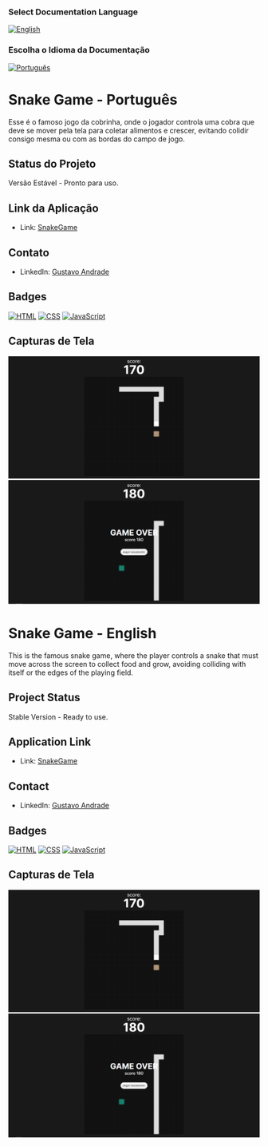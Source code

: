 ### Select Documentation Language
[![English](https://img.shields.io/badge/English-5A67D8?style=for-the-badge)](#snake-game---english) 
### Escolha o Idioma da Documentação
[![Português](https://img.shields.io/badge/Portugu%C3%AAs-3E4095?style=for-the-badge)](#snake-game---português)

# Snake Game - Português

Esse é o famoso jogo da cobrinha, onde o jogador controla uma cobra que deve se mover pela tela para coletar alimentos e crescer, evitando colidir consigo mesma ou com as bordas do campo de jogo.

## Status do Projeto

Versão Estável - Pronto para uso.

## Link da Aplicação

- Link: [SnakeGame](https://snakegame-umber.vercel.app/)

## Contato

- LinkedIn: [Gustavo Andrade](https://www.linkedin.com/in/gustavoandradec/)

## Badges

[![HTML](https://img.shields.io/badge/HTML-%23E34F26.svg?style=for-the-badge&logo=html5&logoColor=white)](https://developer.mozilla.org/en-US/docs/Web/HTML)
[![CSS](https://img.shields.io/badge/CSS-%231572B6.svg?style=for-the-badge&logo=css3&logoColor=white)](https://developer.mozilla.org/en-US/docs/Web/CSS)
[![JavaScript](https://img.shields.io/badge/JavaScript-%23323330.svg?style=for-the-badge&logo=javascript&logoColor=%23F7DF1E)](https://developer.mozilla.org/en-US/docs/Web/JavaScript)


## Capturas de Tela

![](/README%20Img//Snake1.png)
![](/README%20Img//Snake2.png)

# Snake Game - English

This is the famous snake game, where the player controls a snake that must move across the screen to collect food and grow, avoiding colliding with itself or the edges of the playing field.

## Project Status

Stable Version - Ready to use.

## Application Link

- Link: [SnakeGame](https://snakegame-umber.vercel.app/)

## Contact

- LinkedIn: [Gustavo Andrade](https://www.linkedin.com/in/gustavoandradec/)

## Badges

[![HTML](https://img.shields.io/badge/HTML-%23E34F26.svg?style=for-the-badge&logo=html5&logoColor=white)](https://developer.mozilla.org/en-US/docs/Web/HTML)
[![CSS](https://img.shields.io/badge/CSS-%231572B6.svg?style=for-the-badge&logo=css3&logoColor=white)](https://developer.mozilla.org/en-US/docs/Web/CSS)
[![JavaScript](https://img.shields.io/badge/JavaScript-%23323330.svg?style=for-the-badge&logo=javascript&logoColor=%23F7DF1E)](https://developer.mozilla.org/en-US/docs/Web/JavaScript)


## Capturas de Tela

![](/README%20Img//Snake1.png)
![](/README%20Img//Snake2.png)
